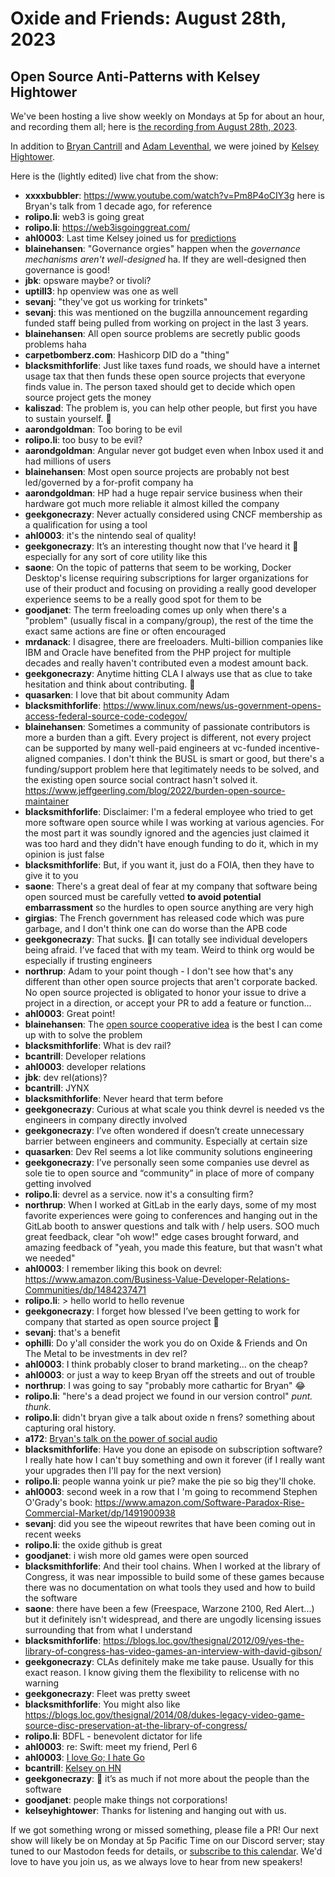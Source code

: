 # Oxide and Friends: August 28th, 2023

## Open Source Anti-Patterns with Kelsey Hightower

We've been hosting a live show weekly on Mondays at 5p for about an hour,
and recording them all; here is
[the recording from August 28th, 2023](https://youtu.be/13ctYOu8TsA).

In addition to
[Bryan Cantrill](https://mastodon.social/@bcantrill) and
[Adam Leventhal](https://mastodon.social/@ahl),
we were joined by
[Kelsey Hightower](https://mastodon.social/@kelseyhightower).

Here is the (lightly edited) live chat from the show:

- **xxxxbubbler**: https://www.youtube.com/watch?v=Pm8P4oCIY3g here is Bryan's talk from 1 decade ago, for reference
- **rolipo.li**: web3 is going great
- **rolipo.li**: https://web3isgoinggreat.com/
- **ahl0003**: Last time Kelsey joined us for [predictions](https://github.com/oxidecomputer/oxide-and-friends/blob/master/2022_01_03.md)
- **blainehansen**: "Governance orgies" happen when the *governance mechanisms aren't well-designed* ha. If they are well-designed then governance is good!
- **jbk**: opsware maybe? or tivoli?
- **uptill3**: hp openview was one as well
- **sevanj**: "they've got us working for trinkets"
- **sevanj**: this was mentioned on the bugzilla announcement regarding funded staff being pulled from working on project in the last 3 years.
- **blainehansen**: All open source problems are secretly public goods problems haha
- **carpetbomberz.com**: Hashicorp DID do a "thing"
- **blacksmithforlife**: Just like taxes fund roads, we should have a internet usage tax that then funds these open source projects that everyone finds value in. The person taxed should get to decide which open source project gets the money
- **kaliszad**: The problem is, you can help other people, but first you have to sustain yourself. 🙂
- **aarondgoldman**: Too boring to be evil
- **rolipo.li**: too busy to be evil?
- **aarondgoldman**: Angular never got budget even when Inbox used it and had millions of users
- **blainehansen**: Most open source projects are probably not best led/governed by a for-profit company ha
- **aarondgoldman**: HP had a huge repair service business when their hardware got much more reliable it almost killed the company
- **geekgonecrazy**: Never actually considered using CNCF membership as a qualification for using a tool
- **ahl0003**: it's the nintendo seal of quality!
- **geekgonecrazy**: It’s an interesting thought now that I’ve heard it 🙈 especially for any sort of core utility like this
- **saone**: On the topic of patterns that seem to be working, Docker Desktop's license requiring subscriptions for larger organizations for use of their product and focusing on providing a really good developer experience seems to be a really good spot for them to be
- **goodjanet**: The term freeloading comes up only when there's a "problem" (usually fiscal in a company/group), the rest of the time the exact same actions are fine or often encouraged
- **mrdanack**: I disagree, there are freeloaders. Multi-billion companies like IBM and Oracle have benefited from the PHP project for multiple decades and really haven't contributed even a modest amount back.
- **geekgonecrazy**: Anytime hitting CLA I always use that as clue to take hesitation and think about contributing. 🙈
- **quasarken**: I love that bit about community Adam
- **blacksmithforlife**: https://www.linux.com/news/us-government-opens-access-federal-source-code-codegov/
- **blainehansen**: Sometimes a community of passionate contributors is more a burden than a gift. Every project is different, not every project can be supported by many well-paid engineers at vc-funded incentive-aligned companies. I don't think the BUSL is smart or good, but there's a funding/support problem here that legitimately needs to be solved, and the existing open source social contract hasn't solved it. https://www.jeffgeerling.com/blog/2022/burden-open-source-maintainer
- **blacksmithforlife**: Disclaimer: I'm a federal employee who tried to get more software open source while I was working at various agencies. For the most part it was soundly ignored and the agencies just claimed it was too hard and they didn't have enough funding to do it, which in my opinion is just false
- **blacksmithforlife**: But, if you want it, just do a FOIA, then they have to give it to you
- **saone**: There's a great deal of fear at my company that software being open sourced must be carefully vetted **to avoid potential embarrassment** so the hurdles to open source anything are very high
- **girgias**: The French government has released code which was pure garbage, and I don't think one can do worse than the APB code
- **geekgonecrazy**: That sucks.  😬I can totally see individual developers being afraid.  I’ve faced that with my team.  Weird to think org would be especially if trusting engineers
- **northrup**: Adam to your point though - I don't see how that's any different than other open source projects that aren't corporate backed. No open source projected is obligated to honor your issue to drive a project in a direction, or accept your PR to add a feature or function...
- **ahl0003**: Great point!
- **blainehansen**: The [open source cooperative idea](https://blainehansen.me/post/open-source-cooperatives/) is the best I can come up with to solve the problem
- **blacksmithforlife**: What is dev rail?
- **bcantrill**: Developer relations
- **ahl0003**: developer relations
- **jbk**: dev rel(ations)?
- **bcantrill**: JYNX
- **blacksmithforlife**: Never heard that term before
- **geekgonecrazy**: Curious at what scale you think devrel is needed vs the engineers in company directly involved
- **geekgonecrazy**: I’ve often wondered if doesn’t create unnecessary barrier between engineers and community.  Especially at certain size
- **quasarken**: Dev Rel seems a lot like community solutions engineering
- **geekgonecrazy**: I’ve personally seen some companies use devrel as sole tie to open source and “community” in place of more of company getting involved
- **rolipo.li**: devrel as a service. now it's a consulting firm?
- **northrup**: When I worked at GitLab in the early days, some of my most favorite experiences were going to conferences and hanging out in the GitLab booth to answer questions and talk with / help users. SOO much great feedback, clear "oh wow!" edge cases brought forward, and amazing feedback of "yeah, you made this feature, but that wasn't what we needed"
- **ahl0003**: I remember liking this book on devrel: https://www.amazon.com/Business-Value-Developer-Relations-Communities/dp/1484237471
- **rolipo.li**: > hello world to hello revenue
- **geekgonecrazy**: I forget how blessed I’ve been getting to work for company that started as open source project 🙈
- **sevanj**: that's a benefit
- **ophilli**: Do y'all consider the work you do on Oxide & Friends and On The Metal to be investments in dev rel?
- **ahl0003**: I think probably closer to brand marketing... on the cheap?
- **ahl0003**: or just a way to keep Bryan off the streets and out of trouble
- **northrup**: I was going to say "probably more cathartic for Bryan" 😂
- **rolipo.li**: "here's a dead project we found in our version control" *punt. thunk.*
- **rolipo.li**: didn't bryan give a talk about oxide n frens? something about capturing oral history.
- **a172**: [Bryan's talk on the power of social audio](https://www.youtube.com/watch?v=W8qiDhlFVCE)
- **blacksmithforlife**: Have you done an episode on subscription software? I really hate how I can't buy something and own it forever (if I really want your upgrades then I'll pay for the next version)
- **rolipo.li**: people wanna yoink ur pie? make the pie so big they'll choke.
- **ahl0003**: second week in a row that I 'm going to recommend Stephen O'Grady's book: https://www.amazon.com/Software-Paradox-Rise-Commercial-Market/dp/1491900938
- **sevanj**: did you see the wipeout rewrites that have been coming out in recent weeks
- **rolipo.li**: the oxide github is great
- **goodjanet**: i wish more old games were open sourced
- **blacksmithforlife**: And their tool chains. When I worked at the library of Congress, it was near impossible to build some of these games because there was no documentation on what tools they used and how to build the software
- **saone**: there have been a few (Freespace, Warzone 2100, Red Alert...) but it definitely isn't widespread, and there are ungodly licensing issues surrounding that from what I understand
- **blacksmithforlife**: https://blogs.loc.gov/thesignal/2012/09/yes-the-library-of-congress-has-video-games-an-interview-with-david-gibson/
- **geekgonecrazy**: CLAs definitely make me take pause.  Usually for this exact reason.  I know giving them the flexibility to relicense with no warning
- **geekgonecrazy**: Fleet was pretty sweet
- **blacksmithforlife**: You might also like https://blogs.loc.gov/thesignal/2014/08/dukes-legacy-video-game-source-disc-preservation-at-the-library-of-congress/
- **rolipo.li**: BDFL - benevolent dictator for life
- **ahl0003**: re: Swift: meet my friend, Perl 6
- **ahl0003**: [I love Go; I hate Go](http://dtrace.org/blogs/ahl/2016/08/02/i-love-go-i-hate-go/)
- **bcantrill**: [Kelsey on HN](https://news.ycombinator.com/item?id=8489954)
- **geekgonecrazy**: 💯 it’s as much if not more about the people than the software
- **goodjanet**: people make things not corporations!
- **kelseyhightower**: Thanks for listening and hanging out with us.

If we got something wrong or missed something, please file a PR!
Our next show will likely be on Monday at 5p Pacific Time on our Discord
server; stay tuned to our Mastodon feeds for details, or [subscribe to this
calendar](https://sesh.fyi/api/calendar/v2/iMdFbuFRupMwuTiwvXswNU.ics).  We'd
love to have you join us, as we always love to hear from new speakers!

